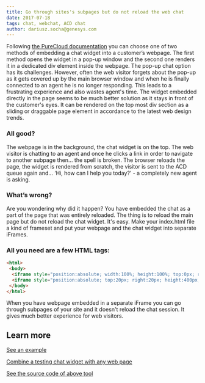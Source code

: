 ```yaml
---
title: Go through sites's subpages but do not reload the web chat
date: 2017-07-18
tags: chat, webchat, ACD chat
author: dariusz.socha@genesys.com
---
```


Following [the PureCloud documentation](https://developer.mypurecloud.ie/api/webchat/) you can choose one of two methods of embedding a chat widget into a customer’s webpage. The first method opens the widget in a pop-up window and the second one renders it in a dedicated div element inside the webpage. The pop-up chat option has its challenges. However, often the web visitor forgets about the pop-up as it gets covered up by the main browser window and when he is finally connected to an agent he is no longer responding. This leads to a frustrating experience and also wastes agent's time. The widget embedded directly in the page seems to be much better solution as it stays in front of the customer's eyes. It can be rendered on the top most div section as a sliding or draggable page element in accordance to the latest web design trends.

### All good?
The webpage is in the background, the chat widget is on the top. The web visitor is chatting to an agent and once he clicks a link in order to navigate to another subpage then… the spell is broken. The browser reloads the page, the widget is rendered from scratch, the visitor is sent to the ACD queue again and… ‘Hi, how can I help you today?’ - a completely new agent is asking. 

### What’s wrong? 
Are you wondering why did it happen? You have embedded the chat as a part of the page that was entirely reloaded. The thing is to reload the main page but do not reload the chat widget. It's easy. Make your index.html file a kind of frameset and put your webpage and the chat widget into separate iFrames. 

### All you need are a few HTML tags:
~~~html
<html>
 <body>
  <iframe style="position:absolute; width:100%; height:100%; top:0px; right:0px; bottom:0px: left:0px; z-index:1;" src="{PATH TO YOUR WEBPAGE}"></iframe>
  <iframe style="position:absolute; top:20px; right:20px; height:400px; width:400px; z-index:9999999;" src="{PATH TO A CHAT HTML FILE}"></iframe>
 </body>
</html>
~~~
When you have webpage embedded in a separate iFrame you can go through subpages of your site and it doesn't reload the chat session. It gives much better experience for web visitors.

## Learn more
[See an example](http://chatinjector.avantago.pl/?en=mypurecloud.ie&ur=https:%2F%2Fdeveloper.mypurecloud.com%2Fblog%2F&oi=1086&on=purecloud-poland&qn=Banking-Queue&la=English%20-%20Written&wm=Welcome%20Dear%20Visitor)

[Combine a testing chat widget with any web page](http://chatinjector.avantago.pl)

[See the source code of above tool](https://bitbucket.org/eccemea/purecloud-chat-injector/src/08e22d4408697976db6479c6fc8167856b574c7c/app/?at=master)

